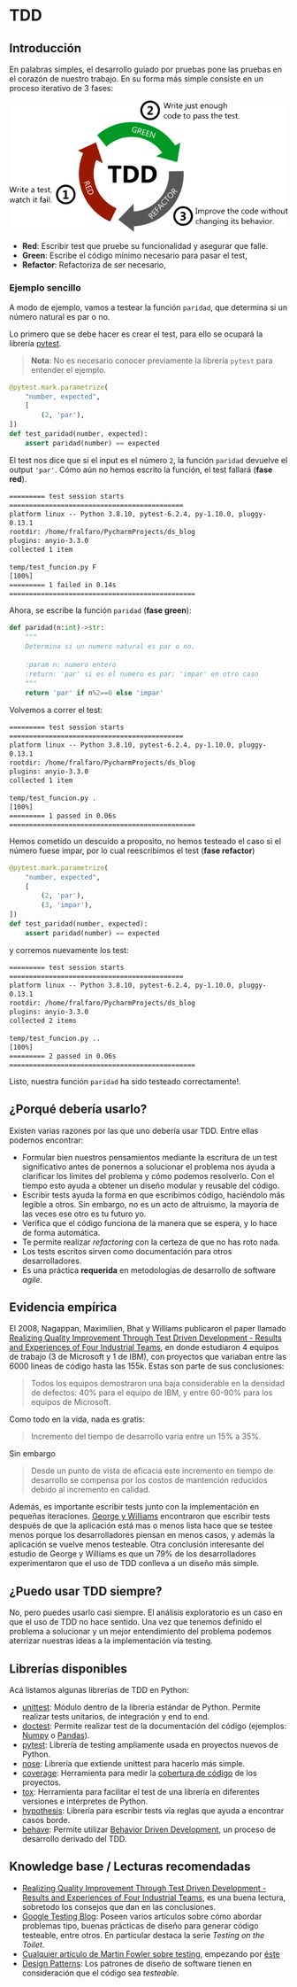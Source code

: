 
# TDD

## Introducción

En palabras simples, el desarrollo guiado por pruebas pone las pruebas
en el corazón de nuestro trabajo. En su forma más simple consiste en un
proceso iterativo de 3 fases:

<img src="../images/tdd.webp" alt="tdd">

  - **Red**: Escribir test que pruebe su funcionalidad y asegurar que falle.
  - **Green**: Escribe el código mínimo necesario para pasar el test,
  - **Refactor**: Refactoriza de ser necesario,


### Ejemplo sencillo

A modo de ejemplo, vamos a testear la función `paridad`, que determina
si un número natural es par o no.

Lo primero que se debe hacer es crear el test, para ello se ocupará la
librería [pytest](https://docs.pytest.org/en/6.2.x/).

> **Nota**: No es necesario conocer previamente la librería `pytest`
> para entender el ejemplo.

``` python
@pytest.mark.parametrize(
    "number, expected",
    [
        (2, 'par'),
])
def test_paridad(number, expected):
    assert paridad(number) == expected
```



El test nos dice que si el input es el número `2`, la función `paridad`
devuelve el output `'par'`. Cómo aún no hemos escrito la función, el
test fallará (**fase red**).

    ========= test session starts ============================================ 
    platform linux -- Python 3.8.10, pytest-6.2.4, py-1.10.0, pluggy-0.13.1
    rootdir: /home/fralfaro/PycharmProjects/ds_blog
    plugins: anyio-3.3.0
    collected 1 item                                                                                                                                                                          
    
    temp/test_funcion.py F                                              [100%]
    ========= 1 failed in 0.14s  ===============================================



Ahora, se escribe la función `paridad` (**fase green**):

``` python
def paridad(n:int)->str:
    """
    Determina si un numero natural es par o no.
    
    :param n: numero entero
    :return: 'par' si es el numero es par; 'impar' en otro caso
    """
    return 'par' if n%2==0 else 'impar'
```

Volvemos a correr el test:

    ========= test session starts ============================================ 
    platform linux -- Python 3.8.10, pytest-6.2.4, py-1.10.0, pluggy-0.13.1
    rootdir: /home/fralfaro/PycharmProjects/ds_blog
    plugins: anyio-3.3.0
    collected 1 item                                                                                                                                                                          
    
    temp/test_funcion.py .                                              [100%]
    ========= 1 passed in 0.06s  ===============================================



Hemos cometido un descuido a proposito, no hemos testeado el caso si el
número fuese impar, por lo cual reescribimos el test (**fase refactor**)

``` python
@pytest.mark.parametrize(
    "number, expected",
    [
        (2, 'par'),
        (3, 'impar'),
])
def test_paridad(number, expected):
    assert paridad(number) == expected
```



y corremos nuevamente los test:

    ========= test session starts ============================================ 
    platform linux -- Python 3.8.10, pytest-6.2.4, py-1.10.0, pluggy-0.13.1
    rootdir: /home/fralfaro/PycharmProjects/ds_blog
    plugins: anyio-3.3.0
    collected 2 items                                                                                                                                                                          
    
    temp/test_funcion.py ..                                              [100%]
    ========= 2 passed in 0.06s  ===============================================

Listo, nuestra función `paridad` ha sido testeado correctamente\!.



## ¿Porqué debería usarlo?

Existen varias razones por las que uno debería usar TDD. Entre ellas
podemos encontrar:

  - Formular bien nuestros pensamientos mediante la escritura de un test
    significativo antes de ponernos a solucionar el problema nos ayuda a
    clarificar los límites del problema y cómo podemos resolverlo. Con
    el tiempo esto ayuda a obtener un diseño modular y reusable del
    código.
  - Escribir tests ayuda la forma en que escribimos código, haciéndolo
    más legible a otros. Sin embargo, no es un acto de altruismo, la
    mayoría de las veces ese otro es tu futuro yo.
  - Verifica que el código funciona de la manera que se espera, y lo
    hace de forma automática.
  - Te permite realizar *refactoring* con la certeza de que no has roto
    nada.
  - Los tests escritos sirven como documentación para otros
    desarrolladores.
  - Es una práctica **requerida** en metodologías de desarrollo de
    software *agile*.



## Evidencia empírica

El 2008, Nagappan, Maximilien, Bhat y Williams publicaron el paper
llamado [Realizing Quality Improvement Through Test Driven Development -
Results and Experiences of Four Industrial
Teams](https://www.microsoft.com/en-us/research/wp-content/uploads/2009/10/Realizing-Quality-Improvement-Through-Test-Driven-Development-Results-and-Experiences-of-Four-Industrial-Teams-nagappan_tdd.pdf),
en donde estudiaron 4 equipos de trabajo (3 de Microsoft y 1 de IBM),
con proyectos que variaban entre las 6000 lineas de código hasta las
155k. Estas son parte de sus conclusiones:

> Todos los equipos demostraron una baja considerable en la densidad de
> defectos: 40% para el equipo de IBM, y entre 60-90% para los equipos
> de Microsoft.



Como todo en la vida, nada es gratis:

> Incremento del tiempo de desarrollo varía entre un 15% a 35%.



Sin embargo

> Desde un punto de vista de eficacia este incremento en tiempo de
> desarrollo se compensa por los costos de mantención reducidos debido
> al incremento en calidad.


Además, es importante escribir tests junto con la implementación en
pequeñas iteraciones. [George y
Williams](https://collaboration.csc.ncsu.edu/laurie/Papers/TDDpaperv8.pdf)
encontraron que escribir tests después de que la aplicación está mas o
menos lista hace que se testee menos porque los desarrolladores piensan
en menos casos, y además la aplicación se vuelve menos testeable. Otra
conclusión interesante del estudio de George y Williams es que un 79% de
los desarrolladores experimentaron que el uso de TDD conlleva a un
diseño más simple.

## ¿Puedo usar TDD siempre?

No, pero puedes usarlo casi siempre. El análisis exploratorio es un caso
en que el uso de TDD no hace sentido. Una vez que tenemos definido el
problema a solucionar y un mejor entendimiento del problema podemos
aterrizar nuestras ideas a la implementación vía testing.

## Librerías disponibles

Acá listamos algunas librerías de TDD en Python:

  - [unittest](https://docs.python.org/3/library/unittest.html): Módulo
    dentro de la librería estándar de Python. Permite realizar tests
    unitarios, de integración y end to end.
  - [doctest](https://docs.python.org/3/library/doctest.html): Permite
    realizar test de la documentación del código (ejemplos:
    [Numpy](http://www.numpy.org/) o
    [Pandas](https://pandas.pydata.org/)).
  - [pytest](https://docs.pytest.org/en/latest/): Librería de testing
    ampliamente usada en proyectos nuevos de Python.
  - [nose](https://nose.readthedocs.io/en/latest/): Librería que
    extiende unittest para hacerlo más simple.
  - [coverage](https://coverage.readthedocs.io/en/v4.5.x/): Herramienta
    para medir la [cobertura de
    código](https://es.wikipedia.org/wiki/Cobertura_de_c%C3%B3digo) de
    los proyectos.
  - [tox](https://tox.readthedocs.io/en/latest/): Herramienta para
    facilitar el test de una librería en diferentes versiones e
    intérpretes de Python.
  - [hypothesis](https://hypothesis.readthedocs.io/en/latest/): Librería
    para escribir tests vía reglas que ayuda a encontrar casos borde.
  - [behave](https://behave.readthedocs.io/en/latest/): Permite utilizar
    [Behavior Driven
    Development](https://es.wikipedia.org/wiki/Desarrollo_guiado_por_comportamiento),
    un proceso de desarrollo derivado del TDD.


## Knowledge base / Lecturas recomendadas

  - [Realizing Quality Improvement Through Test Driven Development -
    Results and Experiences of Four Industrial
    Teams](https://www.microsoft.com/en-us/research/wp-content/uploads/2009/10/Realizing-Quality-Improvement-Through-Test-Driven-Development-Results-and-Experiences-of-Four-Industrial-Teams-nagappan_tdd.pdf),
    es una buena lectura, sobretodo los consejos que dan en las
    conclusiones.
  - [Google Testing Blog](https://testing.googleblog.com/): Poseen
    varios artículos sobre cómo abordar problemas tipo, buenas prácticas
    de diseño para generar código testeable, entre otros. En particular
    destaca la serie *Testing on the Toilet*.
  - [Cualquier artículo de Martin Fowler sobre
    testing](https://martinfowler.com/tags/testing.html), empezando por
    [éste](https://martinfowler.com/articles/practical-test-pyramid.html)
  - [Design Patterns](https://sourcemaking.com/design_patterns): Los
    patrones de diseño de software tienen en consideración que el código
    sea *testeable*.


